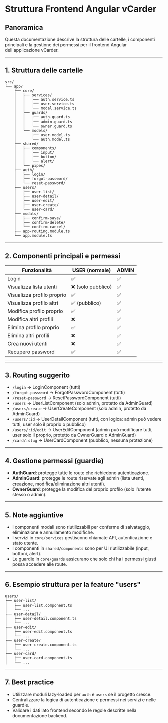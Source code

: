 # Struttura Frontend Angular vCarder

## Panoramica
Questa documentazione descrive la struttura delle cartelle, i componenti principali e la gestione dei permessi per il frontend Angular dell'applicazione vCarder.

---

## 1. Struttura delle cartelle

```
src/
└── app/
    ├── core/
    │   ├── services/
    │   │   ├── auth.service.ts
    │   │   ├── user.service.ts
    │   │   └── modal.service.ts
    │   ├── guards/
    │   │   ├── auth.guard.ts
    │   │   ├── admin.guard.ts
    │   │   └── owner.guard.ts
    │   └── models/
    │       ├── user.model.ts
    │       └── auth.model.ts
    ├── shared/
    │   ├── components/
    │   │   ├── input/
    │   │   ├── button/
    │   │   └── alert/
    │   └── pipes/
    ├── auth/
    │   ├── login/
    │   ├── forgot-password/
    │   └── reset-password/
    ├── users/
    │   ├── user-list/
    │   ├── user-detail/
    │   ├── user-edit/
    │   ├── user-create/
    │   └── user-card/
    ├── modals/
    │   ├── confirm-save/
    │   ├── confirm-delete/
    │   └── confirm-cancel/
    ├── app-routing.module.ts
    └── app.module.ts
```

---

## 2. Componenti principali e permessi

| Funzionalità                        | USER (normale)         | ADMIN                |
|------------------------------------- |----------------------- |--------------------- |
| Login                               | ✅                     | ✅                   |
| Visualizza lista utenti              | ❌ (solo pubblico)     | ✅                   |
| Visualizza profilo proprio           | ✅                     | ✅                   |
| Visualizza profilo altri             | ✅ (pubblico)          | ✅                   |
| Modifica profilo proprio             | ✅                     | ✅                   |
| Modifica altri profili               | ❌                     | ✅                   |
| Elimina profilo proprio              | ✅                     | ✅                   |
| Elimina altri profili                | ❌                     | ✅                   |
| Crea nuovi utenti                    | ❌                     | ✅                   |
| Recupero password                    | ✅                     | ✅                   |

---

## 3. Routing suggerito

- `/login` → LoginComponent (tutti)
- `/forgot-password` → ForgotPasswordComponent (tutti)
- `/reset-password` → ResetPasswordComponent (tutti)
- `/users` → UserListComponent (solo admin, protetto da AdminGuard)
- `/users/create` → UserCreateComponent (solo admin, protetto da AdminGuard)
- `/users/:id` → UserDetailComponent (tutti, con logica: admin può vedere tutti, user solo il proprio o pubblico)
- `/users/:id/edit` → UserEditComponent (admin può modificare tutti, user solo il proprio, protetto da OwnerGuard o AdminGuard)
- `/card/:slug` → UserCardComponent (pubblico, nessuna protezione)

---

## 4. Gestione permessi (guardie)

- **AuthGuard**: protegge tutte le route che richiedono autenticazione.
- **AdminGuard**: protegge le route riservate agli admin (lista utenti, creazione, modifica/eliminazione altri utenti).
- **OwnerGuard**: protegge la modifica del proprio profilo (solo l'utente stesso o admin).

---

## 5. Note aggiuntive

- I componenti modali sono riutilizzabili per conferme di salvataggio, eliminazione e annullamento modifiche.
- I servizi in `core/services` gestiscono chiamate API, autenticazione e stato utente.
- I componenti in `shared/components` sono per UI riutilizzabile (input, bottoni, alert).
- Le guardie in `core/guards` assicurano che solo chi ha i permessi giusti possa accedere alle route.

---

## 6. Esempio struttura per la feature "users"

```
users/
├── user-list/
│   ├── user-list.component.ts
│   └── ...
├── user-detail/
│   ├── user-detail.component.ts
│   └── ...
├── user-edit/
│   ├── user-edit.component.ts
│   └── ...
├── user-create/
│   ├── user-create.component.ts
│   └── ...
├── user-card/
│   ├── user-card.component.ts
│   └── ...
```

---

## 7. Best practice

- Utilizzare moduli lazy-loaded per `auth` e `users` se il progetto cresce.
- Centralizzare la logica di autenticazione e permessi nei servizi e nelle guardie.
- Validare i dati lato frontend secondo le regole descritte nella documentazione backend. 